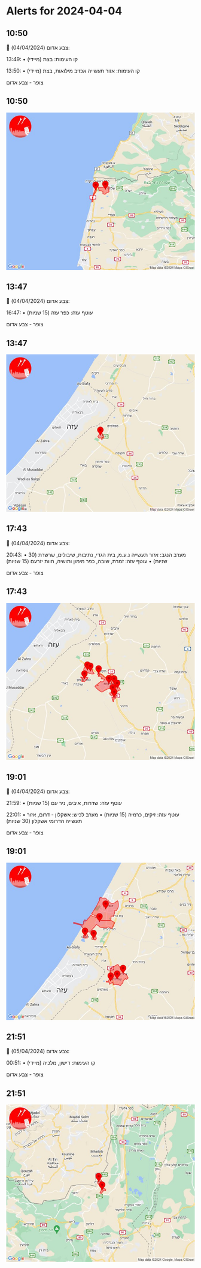 # Alerts for 2024-04-04

## 10:50

🔴 צבע אדום (04/04/2024):

13:49:
• קו העימות: בצת (מיידי)

13:50:
• קו העימות: אזור תעשייה אכזיב מילואות, בצת (מיידי)

צופר - צבע אדום

## 10:50

![Photo](images/20168.jpg)

## 13:47

🔴 צבע אדום (04/04/2024):

16:47:
• עוטף עזה: כפר עזה (15 שניות)

צופר - צבע אדום

## 13:47

![Photo](images/20170.jpg)

## 17:43

🔴 צבע אדום (04/04/2024):

20:43:
• מערב הנגב: אזור תעשייה נ.ע.מ, בית הגדי, נתיבות, שיבולים, שרשרת (30 שניות)
• עוטף עזה: זמרת, שובה, כפר מימון ותושיה, חוות יזרעם (15 שניות)

צופר - צבע אדום

## 17:43

![Photo](images/20176.jpg)

## 19:01

🔴 צבע אדום (04/04/2024):

21:59:
• עוטף עזה: שדרות, איבים, ניר עם (15 שניות)

22:01:
• עוטף עזה: זיקים, כרמיה (15 שניות)
• מערב לכיש: אשקלון - דרום, אזור תעשייה הדרומי אשקלון (30 שניות)

צופר - צבע אדום

## 19:01

![Photo](images/20180.jpg)

## 21:51

🔴 צבע אדום (05/04/2024):

00:51:
• קו העימות: דישון, מלכיה (מיידי)

צופר - צבע אדום

## 21:51

![Photo](images/20182.jpg)

